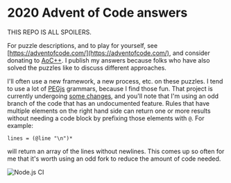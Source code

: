 # 2020 Advent of Code answers

THIS REPO IS ALL SPOILERS.

For puzzle descriptions, and to play for yourself, see [https://adventofcode.com/](https://adventofcode.com/), and consider donating to [AoC++](https://adventofcode.com/2020/support).  I publish my answers because folks who have also solved the puzzles like to discuss different approaches.

I'll often use a new framework, a new process, etc. on these puzzles.  I tend to use a lot of [PEGjs](https://pegjs.org/) grammars, because I find those fun.  That project is currently undergoing [some changes](https://github.com/pegjs/pegjs/issues/639), and you'll note that I'm using an odd branch of the code that has an undocumented feature.  Rules that have multiple elements on the right hand side can return one or more results without needing a code block by prefixing those elements with `@`.  For example:

```pegjs
lines = (@line "\n")*
```

will return an array of the lines without newlines.  This comes up so often for me that it's worth using an odd fork to reduce the amount of code needed.


![Node.js CI](https://github.com/hildjj/AdventOfCode2020/workflows/Santa/badge.svg)
